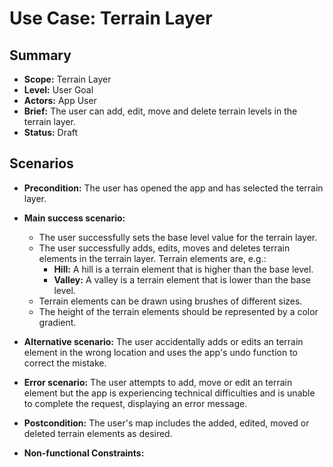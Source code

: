 # Use Case: Terrain Layer

## Summary

-   **Scope:** Terrain Layer
-   **Level:** User Goal
-   **Actors:** App User
-   **Brief:** The user can add, edit, move and delete terrain levels in the terrain layer.
-   **Status:** Draft

## Scenarios

-   **Precondition:**
    The user has opened the app and has selected the terrain layer.
-   **Main success scenario:**

    -   The user successfully sets the base level value for the terrain layer.
    -   The user successfully adds, edits, moves and deletes terrain elements in the terrain layer.
        Terrain elements are, e.g.:
        -   **Hill:** A hill is a terrain element that is higher than the base level.
        -   **Valley:** A valley is a terrain element that is lower than the base level.
    -   Terrain elements can be drawn using brushes of different sizes.
    -   The height of the terrain elements should be represented by a color gradient.

-   **Alternative scenario:**
    The user accidentally adds or edits an terrain element in the wrong location and uses the app's undo function to correct the mistake.
-   **Error scenario:**
    The user attempts to add, move or edit an terrain element but the app is experiencing technical difficulties and is unable to complete the request, displaying an error message.
-   **Postcondition:**
    The user's map includes the added, edited, moved or deleted terrain elements as desired.
-   **Non-functional Constraints:**
